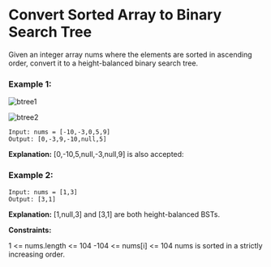 # Convert Sorted Array to Binary Search Tree

Given an integer array nums where the elements are sorted in ascending order, convert it to a height-balanced binary search tree.
 

### Example 1:
![btree1](https://github.com/Aishwariyaa-Anand/Competitive-Coding/assets/124241367/10e3ef36-8ef4-427d-8961-a6a463da58f9)

![btree2](https://github.com/Aishwariyaa-Anand/Competitive-Coding/assets/124241367/a9803008-c6ea-4214-a699-6ff62046c438)

```
Input: nums = [-10,-3,0,5,9]
Output: [0,-3,9,-10,null,5]
```
**Explanation:** [0,-10,5,null,-3,null,9] is also accepted:


### Example 2:


```
Input: nums = [1,3]
Output: [3,1]
```
**Explanation:** [1,null,3] and [3,1] are both height-balanced BSTs.


**Constraints:**

1 <= nums.length <= 104
-104 <= nums[i] <= 104
nums is sorted in a strictly increasing order.
